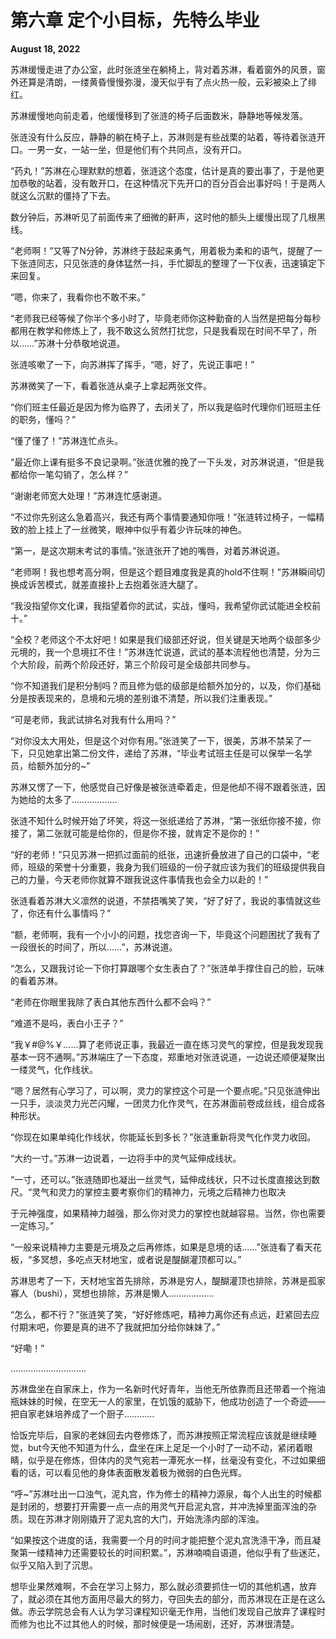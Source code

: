 # 第六章 定个小目标，先特么毕业

**August 18, 2022**

苏淋缓慢走进了办公室，此时张涟坐在躺椅上，背对着苏淋，看着窗外的风景，窗外还算是清朗，一缕黄昏慢慢弥漫，漫天似乎有了点火热一般，云彩被染上了绯红。

苏淋缓慢地向前走着，他缓慢移到了张涟的椅子后面数米，静静地等候发落。

张涟没有什么反应，静静的躺在椅子上，苏淋则是有些战栗的站着，等待着张涟开口。一男一女，一站一坐，但是他们有个共同点，没有开口。

“药丸！”苏淋在心理默默的想着，张涟这个态度，估计是真的要出事了，于是他更加恭敬的站着，没有敢开口，在这种情况下先开口的百分百会出事好吗！于是两人就这么沉默的僵持了下去。

数分钟后，苏淋听见了前面传来了细微的鼾声，这时他的额头上缓慢出现了几根黑线。

“老师啊！”又等了N分钟，苏淋终于鼓起来勇气，用着极为柔和的语气，提醒了一下张涟同志，只见张涟的身体猛然一抖，手忙脚乱的整理了一下仪表，迅速镇定下来回复。

“嗯，你来了，我看你也不敢不来。”

“老师我已经等候了你半个多小时了，毕竟老师你这种勤奋的人当然是把每分每秒都用在教学和修炼上了，我不敢这么贸然打扰您，只是我看现在时间不早了，所以……”苏淋十分恭敬地说道。

张涟咳嗽了一下，向苏淋挥了挥手，“嗯，好了，先说正事吧！”

苏淋微笑了一下，看着张涟从桌子上拿起两张文件。

“你们班主任最近是因为修为临界了，去闭关了，所以我是临时代理你们班班主任的职务，懂吗？”

“懂了懂了！”苏淋连忙点头。

“最近你上课有挺多不良记录啊。”张涟优雅的挽了一下头发，对苏淋说道，“但是我都给你一笔勾销了，怎么样？”

“谢谢老师宽大处理！”苏淋连忙感谢道。

“不过你先别这么急着高兴，我还有两个事情要通知你哦！”张涟转过椅子，一幅精致的脸上挂上了一丝微笑，眼神中似乎有着少许玩味的神色。

“第一，是这次期末考试的事情。”张涟张开了她的嘴唇，对着苏淋说道。

“老师啊！我也想考高分啊，但是这个题目难度我是真的hold不住啊！”苏淋瞬间切换成诉苦模式，就差直接扑上去抱着张涟大腿了。

“我没指望你文化课，我指望着你的武试，实战，懂吗，我希望你武试能进全校前十。”

“全校？老师这个不太好吧！如果是我们级部还好说，但关键是天地两个级部多少元境的，我一个息境扛不住！”苏淋连忙说道，武试的基本流程他也清楚，分为三个大阶段，前两个阶段还好，第三个阶段可是全级部共同参与。

“你不知道我们是积分制吗？而且修为低的级部是给额外加分的，以及，你们基础分是按表现来的，息境和元境的差别谁不清楚，所以我们注重表现。”

“可是老师，我武试排名对我有什么用吗？”

“对你没太大用处，但是这个对你有用。”张涟笑了一下，很美，苏淋不禁呆了一下，只见她拿出第二份文件，递给了苏淋，“毕业考试班主任是可以保举一名学员，给额外加分的~”

苏淋又愣了一下，他感觉自己好像是被张涟牵着走，但是他却不得不跟着张涟，因为她给的太多了………………

张涟不知什么时候开始了坏笑，将这一张纸递给了苏淋，“第一张纸你接不接，你接了，第二张就可能是给你的，但是你不接，就肯定不是你的！”

“好的老师！”只见苏淋一把抓过面前的纸张，迅速折叠放进了自己的口袋中，“老师，班级的荣誉十分重要，我身为我们班级的一份子就应该为我们的班级提供我自己的力量，今天老师你就算不跟我说这件事情我也会全力以赴的！”

张涟看着苏淋大义凛然的说道，不禁捂嘴笑了笑，“好了好了，我说的事情就这些了，你还有什么事情吗？”

“额，老师啊，我有一个小小的问题，找您咨询一下，毕竟这个问题困扰了我有了一段很长的时间了，所以……”，苏淋说道。

“怎么，又跟我讨论一下你打算跟哪个女生表白了？”张涟单手撑住自己的脸，玩味的看着苏淋。

“老师在你眼里我除了表白其他东西什么都不会吗？”

“难道不是吗，表白小王子？”

“我￥#@%￥……算了老师说正事，我最近一直在练习灵气的掌控，但是我发现我基本一窍不通啊。”苏淋端庄了一下态度，郑重地对张涟说道，一边说还顺便凝聚出一缕灵气，化作线状。

“嗯？居然有心学习了，可以啊，灵力的掌控这个可是一个要点呢。”只见张涟伸出一只手，淡淡灵力光芒闪耀，一团灵力化作灵气，在苏淋面前卷成丝线，组合成各种形状。

“你现在如果单纯化作线状，你能延长到多长？”张涟重新将灵气化作灵力收回。

“大约一寸。”苏淋一边说着，一边将手中的灵气延伸成线状。

“一寸，还可以。”张涟随即也凝出一丝灵气，延伸成线状，只不过长度直接达到数尺。“灵气和灵力的掌控主要考察你们的精神力，元境之后精神力也取决

于元神强度，如果精神力越强，那么你对灵力的掌控也就越容易。当然，你也需要一定练习。”

“一般来说精神力主要是元境及之后再修炼，如果是息境的话……”张涟看了看天花板，“多冥想，多吃点天材地宝，或者说是醍醐灌顶都可以。”

苏淋思考了一下，天材地宝首先排除，苏淋是穷人，醍醐灌顶也排除，苏淋是孤家寡人（bushi），冥想也排除，苏淋是懒人………………

“怎么，都不行？”张涟笑了笑，“好好修炼吧，精神力离你还有点远，赶紧回去应付期末吧，你要是真的进不了我就把加分给你妹妹了。”

“好嘞！”

…………………………

苏淋盘坐在自家床上，作为一名新时代好青年，当他无所依靠而且还带着一个拖油瓶妹妹的时候，在空无一人的家里，在饥饿的威胁下，他成功创造了一个奇迹——把自家老妹培养成了一个厨子…………

恰饭完毕后，自家的老妹回去内卷修炼了，而苏淋按照正常流程应该就是继续睡觉，but今天他不知道为什么，盘坐在床上足足一个小时了一动不动，紧闭着眼睛，似乎是在修炼，但体内的灵气宛若一潭死水一样，丝毫没有变化，不过如果细看的话，可以看见他的身体表面散发着极为微弱的白色光辉。

“呼~”苏淋吐出一口浊气，泥丸宫，作为修士的精神力源泉，每个人出生的时候都是封闭的，想要打开需要一点一点的用灵气开启泥丸宫，并冲洗掉里面浑浊的杂质。现在苏淋才刚刚撬开了泥丸宫的大门，开始洗涤内部的浑浊。

“如果按这个进度的话，我需要一个月的时间才能把整个泥丸宫洗涤干净，而且凝聚第一缕精神力还需要较长的时间积累。”，苏淋喃喃自语道，他似乎有了些迷茫，似乎又陷入到了沉思。

想毕业果然难啊，不会在学习上努力，那么就必须要抓住一切的其他机遇，放弃了，就必须在其他方面用尽最大的努力，夺回失去的部分，而苏淋现在正是在这么做。赤云学院总会有人认为学习课程知识毫无作用，当他们发现自己放弃了课程时而修为也比不过其他人的时候，那时候便是一场闹剧，还好，苏淋很清楚。
